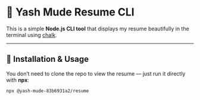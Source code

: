 # 📄 Yash Mude Resume CLI

This is a simple **Node.js CLI tool** that displays my resume beautifully in the terminal using [chalk](https://www.npmjs.com/package/chalk).

---

## 🚀 Installation & Usage

You don’t need to clone the repo to view the resume — just run it directly with **npx**:

```bash
npx @yash-mude-83b6931a2/resume
```